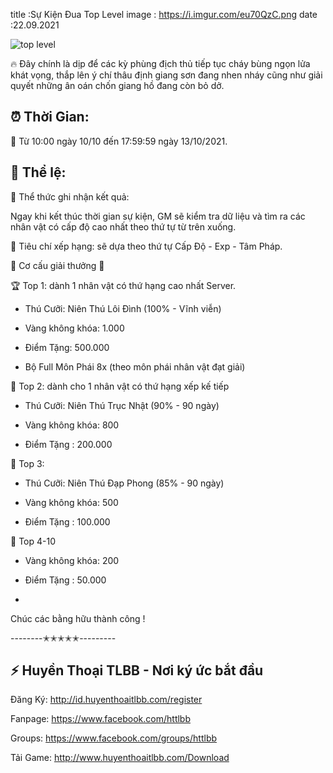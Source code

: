 title :Sự Kiện Đua Top Level
image : https://i.imgur.com/eu70QzC.png
date  :22.09.2021

![top level](https://i.imgur.com/eu70QzC.png)

🔥 Đây chính là dịp để các kỳ phùng địch thủ tiếp tục cháy bùng ngọn lửa khát vọng, thắp lên ý chí thâu định giang sơn đang nhen nháy cũng như giải quyết những ân oán chốn giang hồ đang còn bỏ dở. 

## ⏰ Thời Gian: 

🔸 Từ 10:00 ngày 10/10 đến 17:59:59 ngày 13/10/2021. 

## 🔰 Thể lệ:

🔸 Thể thức ghi nhận kết quả: 

Ngay khi kết thúc thời gian sự kiện, GM sẽ kiểm tra dữ liệu và tìm ra các nhân vật có cấp độ cao nhất theo thứ tự từ trên xuống.

🔸 Tiêu chí xếp hạng: sẽ dựa theo thứ tự Cấp Độ - Exp - Tâm Pháp.

🎁 Cơ cấu giải thưởng 🎁

🏆 Top 1: dành 1 nhân vật có thứ hạng cao nhất Server. 

- Thú Cưỡi: Niên Thú Lôi Đình (100% - Vĩnh viễn)

- Vàng không khóa: 1.000

- Điểm Tặng: 500.000

- Bộ Full Môn Phái 8x (theo môn phái nhân vật đạt giải) 

🥇 Top 2: dành cho 1 nhân vật có thứ hạng xếp kế tiếp

- Thú Cưỡi: Niên Thú Trục Nhật (90% - 90 ngày)

- Vàng không khóa: 800

- Điểm Tặng : 200.000 

🥈 Top 3: 

- Thú Cưỡi: Niên Thú Đạp Phong (85% - 90 ngày)
 
- Vàng không khóa: 500

- Điểm Tặng : 100.000 

🥉 Top 4-10
 
- Vàng không khóa: 200

- Điểm Tặng : 50.000
- 
Chúc các bằng hữu thành công !

--------✭✭✭✭✭---------

## ⚡️ Huyền Thoại TLBB - Nơi ký ức bắt đầu

Đăng Ký: http://id.huyenthoaitlbb.com/register

Fanpage: https://www.facebook.com/httlbb

Groups: https://www.facebook.com/groups/httlbb

Tải Game: http://www.huyenthoaitlbb.com/Download
 
